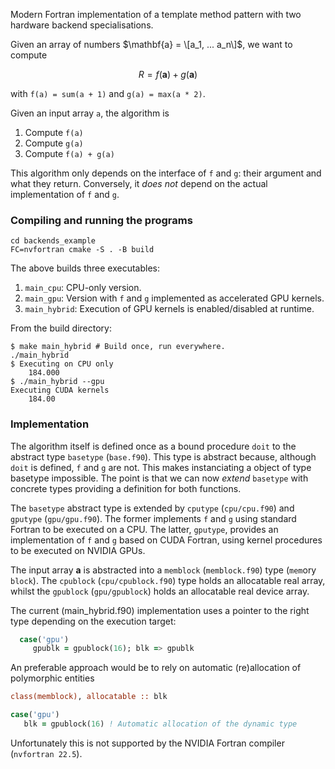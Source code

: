 Modern Fortran implementation of a template method pattern with two
hardware backend specialisations.

Given an array of numbers $\mathbf{a} = \[a_1, ... a_n\]$, we want to compute

$$R = f(\mathbf{a}) + g(\mathbf{a})$$

with `f(a) = sum(a + 1)` and `g(a) = max(a * 2)`.

Given an input array `a`, the algorithm is

1. Compute `f(a)`
2. Compute `g(a)`
3. Compute `f(a) + g(a)`

This algorithm only depends on the interface of `f` and `g`: their
argument and what they return. Conversely, it _does not_ depend on the
actual implementation of `f` and `g`.

### Compiling and running the programs

```
cd backends_example
FC=nvfortran cmake -S . -B build
```

The above builds three executables:

1. `main_cpu`: CPU-only version.
2. `main_gpu`: Version with `f` and `g` implemented as accelerated GPU
kernels.
3. `main_hybrid`: Execution of GPU kernels is enabled/disabled at runtime.

From the build directory:

```
$ make main_hybrid # Build once, run everywhere.
./main_hybrid
$ Executing on CPU only
    184.000
$ ./main_hybrid --gpu
Executing CUDA kernels
    184.00
```

### Implementation

The algorithm itself is defined once as a bound procedure `doit` to the
abstract type `basetype` (`base.f90`).  This type is abstract because,
although `doit` is defined, `f` and `g` are not. This makes
instanciating a object of type basetype impossible.  The point is that
we can now _extend_ `basetype` with concrete types providing a
definition for both functions.

The `basetype` abstract type is extended by `cputype` (`cpu/cpu.f90`)
and `gputype` (`gpu/gpu.f90`).  The former implements `f` and `g`
using standard Fortran to be executed on a CPU. The latter, `gputype`,
provides an implementation of `f` and `g` based on CUDA Fortran, using
kernel procedures to be executed on NVIDIA GPUs.

The input array $\mathbf{a}$ is abstracted into a `memblock`
(`memblock.f90`) type (`mem`ory `block`).  The `cpublock`
(`cpu/cpublock.f90`) type holds an allocatable real array, whilst the
`gpublock` (`gpu/gpublock`) holds an allocatable real device array.

The current (main_hybrid.f90) implementation uses a pointer to the
right type depending on the execution target:

```f90
  case('gpu')
     gpublk = gpublock(16); blk => gpublk
```

An preferable approach would be to rely on automatic (re)allocation of
polymorphic entities

```f90
class(memblock), allocatable :: blk

case('gpu')
   blk = gpublock(16) ! Automatic allocation of the dynamic type
```

Unfortunately this is not supported by the NVIDIA Fortran compiler
(`nvfortran 22.5`).

